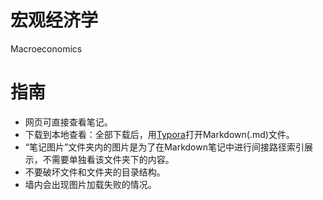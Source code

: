 # 宏观经济学
Macroeconomics<br/>
# 指南
* 网页可直接查看笔记。<br/>
* 下载到本地查看：全部下载后，用[Typora](https://www.typora.io/)打开Markdown(.md)文件。<br/>
* “笔记图片”文件夹内的图片是为了在Markdown笔记中进行间接路径索引展示，不需要单独看该文件夹下的内容。<br/>
* 不要破坏文件和文件夹的目录结构。<br/>
* 墙内会出现图片加载失败的情况。<br/>
